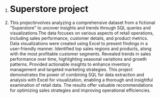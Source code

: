 1. # Superstore project
2.  This projectinvolves analyzing a comprehensive dataset from a fictional "Superstore" to uncover insights and trends through SQL queries and visualizations.The data focuses on various aspects of retail operations, including sales performance, customer details, and product metrics. Data visualizations were created using Excel to present findings in a user-friendly manner. Identified top sales regions and products, along with the most profitable customer segments. Revealed trends in sales performance over time, highlighting seasonal variations and growth patterns. Provided actionable insights to enhance inventory management and targeted marketing strategies. This project demonstrates the power of combining SQL for data extraction and analysis with Excel for visualization, enabling a thorough and insightful examination of retail data.  The results offer valuable recommendations for optimizing sales strategies and improving operational efficiencies.
